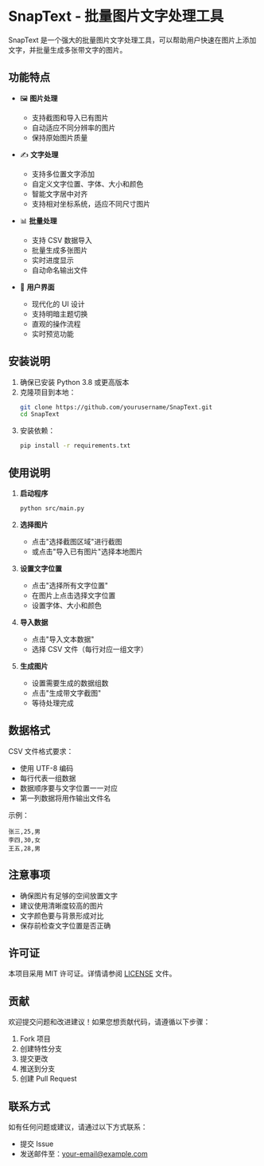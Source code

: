 # SnapText - 批量图片文字处理工具

SnapText 是一个强大的批量图片文字处理工具，可以帮助用户快速在图片上添加文字，并批量生成多张带文字的图片。

## 功能特点

- 🖼️ **图片处理**
  - 支持截图和导入已有图片
  - 自动适应不同分辨率的图片
  - 保持原始图片质量

- ✍️ **文字处理**
  - 支持多位置文字添加
  - 自定义文字位置、字体、大小和颜色
  - 智能文字居中对齐
  - 支持相对坐标系统，适应不同尺寸图片

- 📊 **批量处理**
  - 支持 CSV 数据导入
  - 批量生成多张图片
  - 实时进度显示
  - 自动命名输出文件

- 🎨 **用户界面**
  - 现代化的 UI 设计
  - 支持明暗主题切换
  - 直观的操作流程
  - 实时预览功能

## 安装说明

1. 确保已安装 Python 3.8 或更高版本
2. 克隆项目到本地：
   ```bash
   git clone https://github.com/yourusername/SnapText.git
   cd SnapText
   ```
3. 安装依赖：
   ```bash
   pip install -r requirements.txt
   ```

## 使用说明

1. **启动程序**
   ```bash
   python src/main.py
   ```

2. **选择图片**
   - 点击"选择截图区域"进行截图
   - 或点击"导入已有图片"选择本地图片

3. **设置文字位置**
   - 点击"选择所有文字位置"
   - 在图片上点击选择文字位置
   - 设置字体、大小和颜色

4. **导入数据**
   - 点击"导入文本数据"
   - 选择 CSV 文件（每行对应一组文字）

5. **生成图片**
   - 设置需要生成的数据组数
   - 点击"生成带文字截图"
   - 等待处理完成

## 数据格式

CSV 文件格式要求：
- 使用 UTF-8 编码
- 每行代表一组数据
- 数据顺序要与文字位置一一对应
- 第一列数据将用作输出文件名

示例：
```
张三,25,男
李四,30,女
王五,28,男
```

## 注意事项

- 确保图片有足够的空间放置文字
- 建议使用清晰度较高的图片
- 文字颜色要与背景形成对比
- 保存前检查文字位置是否正确

## 许可证

本项目采用 MIT 许可证。详情请参阅 [LICENSE](LICENSE) 文件。

## 贡献

欢迎提交问题和改进建议！如果您想贡献代码，请遵循以下步骤：

1. Fork 项目
2. 创建特性分支
3. 提交更改
4. 推送到分支
5. 创建 Pull Request

## 联系方式

如有任何问题或建议，请通过以下方式联系：

- 提交 Issue
- 发送邮件至：your-email@example.com 
